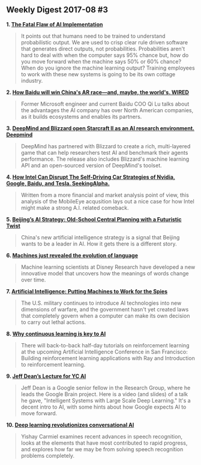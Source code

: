 ## Weekly Digest 2017-08 \#3

**1. [The Fatal Flaw of AI Implementation](http://sloanreview.mit.edu/article/the-fatal-flaw-of-ai-implementation/)**

> It points out that humans need to be trained to understand probabilistic output. We are used to crisp clear rule driven software that generates direct outputs, not probabilities. Probabilities aren't hard to deal with when the computer says 95% chance but, how do you move forward when the machine says 50% or 60% chance? 
When do you ignore the machine learning output?  Training employees to work with these new systems is going to be its own cottage industry.

**2. [How Baidu will win China's AR race—and, maybe, the world's. WIRED](https://www.wired.com/story/how-baidu-will-win-chinas-ai-raceand-maybe-the-worlds/)**

> Former Microsoft engineer and current Baidu COO Qi Lu talks about the advantages the AI company has over North American companies, as it builds ecosystems and enables its partners. 

**3. [DeepMind and Blizzard open Starcraft II as an AI research environment. Deepmind](https://deepmind.com/blog/deepmind-and-blizzard-open-starcraft-ii-ai-research-environment/)**

> DeepMind has partnered with Blizzard to create a rich, multi-layered game that can help researchers test AI and benchmark their agents performance. The release also includes Blizzard's machine learning API and an open-sourced version of DeepMind's toolset. 

**4. [How Intel Can Disrupt The Self-Driving Car Strategies of Nvidia, Google, Baidu, and Tesla.  SeekingAlpha.](https://seekingalpha.com/article/4098235-intel-can-disrupt-self-driving-car-strategies-nvidia-google-baidu-tesla)**

> Written from a more financial and market analysis point of view, this analysis of the MobileEye acqusition lays out a nice case for how Intel might make a strong A.I. related comeback.

**5. [Beijing’s AI Strategy: Old-School Central Planning with a Futuristic Twist](https://www.cfr.org/blog/beijings-ai-strategy-old-school-central-planning-futuristic-twist)**
> China's new artificial intelligence strategy is a signal that Beijing wants to be a leader in AI. How it gets there is a different story.

**6. [Machines just revealed the evolution of language](https://www.eurekalert.org/pub_releases/2017-08/dr-mjr080717.php)**
> Machine learning scientists at Disney Research have developed a new innovative model that uncovers how the meanings of words change over time.

**7. [Artificial Intelligence: Putting Machines to Work for the Spies](https://www.usnews.com/news/national-news/articles/2017-08-10/artificial-intelligence-putting-machines-to-work-for-the-spies)**
> The U.S. military continues to introduce AI technologies into new dimensions of warfare, and the government hasn't yet created laws that completely govern when a computer can make its own decision to carry out lethal actions.

**8. [Why continuous learning is key to AI](https://www.oreilly.com/ideas/why-continuous-learning-is-key-to-ai?imm_mid=0f571b&cmp=em-data-na-na-newsltr_ai_20170814)**
>There will back-to-back half-day tutorials on reinforcement learning at the upcoming Artificial Intelligence Conference in San Francisco: Building reinforcement learning applications with Ray and Introduction to reinforcement learning.

**9. [Jeff Dean’s Lecture for YC AI](https://blog.ycombinator.com/jeff-deans-lecture-for-yc-ai/?imm_mid=0f571b&cmp=em-data-na-na-newsltr_ai_20170814)**
> Jeff Dean is a Google senior fellow in the Research Group, where he leads the Google Brain project. Here is a video (and slides) of a talk he gave, "Intelligent Systems with Large Scale Deep Learning." It's a decent intro to AI, with some hints about how Google expects AI to move forward.

**10. [Deep learning revolutionizes conversational AI](https://www.oreilly.com/ideas/deep-learning-revolutionizes-conversational-ai?imm_mid=0f571b&cmp=em-data-na-na-newsltr_ai_20170814)**
> Yishay Carmiel examines recent advances in speech recognition, looks at the elements that have most contributed to rapid progress, and explores how far we may be from solving speech recognition problems completely.

